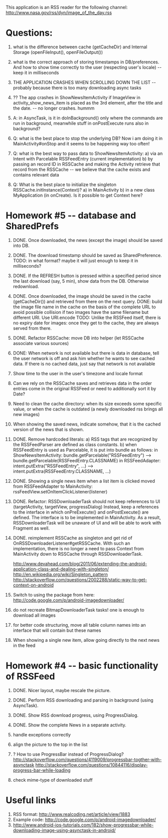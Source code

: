 This application is an RSS reader for the following channel:
	http://www.nasa.gov/rss/dyn/image_of_the_day.rss

Questions:
==========
1. what is the difference between cache (getCacheDir) and Internal Storage (openFileInput(), openFileOutput())

2. what is the correct approach of storing timestamps in DB/preferences. And how to show time correctly to the user (respecting user's locale)
   -- keep it in milliseconds

3. THE APPLICATION CRASHES WHEN SCROLLING DOWN THE LIST -- probably because there is too many downloading async tasks

4. ?? The app crashes in ShowNewsItemActivity if ImageView in activity_show_news_item is placed as the 3rd element,
    after the title and the date. -- no longer crashes. hummm

5. A: in AsyncTask, is it in doInBackground() only where the commands are run in background, meanwhile stuff in onPostExecute runs also in background?

6. Q: what is the best place to stop the underlying DB? Now i am doing it in MainActivity#onStop and it seems to be happening way too often!

7. Q: what is the best way to pass data to ShowNewsItemActivity:
      a) via an Intent with Parcelable RSSFeedEntry (current implementation)
      b) by passing an record ID in RSSCache and making the Activity retrieve that record from the RSSCache -- we believe that the cache exists and contains relevant data
      
8. Q: What is the best place to initialize the singleton RSSCache.initInstance(Context)?
      a) in MainActivity
      b) in a new class MyApplication (in onCreate). Is it possible to get Context here?

Homework #5 -- database and SharedPrefs
===========

1. DONE. Once downloaded, the news (except the image) should be saved into DB. 

2. DONE. The download timestamp should be saved as SharedPreference.
   TODO: in what format? maybe it will just enough to keep it in milliseconds?
   
3. DONE. If the REFRESH button is pressed within a specified period since the last download (say, 5 min), 
   show data from the DB. Otherwise redownload.

4. DONE. Once downloaded, the image should be saved in the cache (getCacheDir()) and retrieved from there on the next query.
   DONE: build the image file name in the cache on the basis of the complete URL to avoid possible collision if two images have the same
         filename but different URI. Use URI.encode
   TODO: Unlike the RSSFeed itself, there is no expiry date for images: once they get to the cache, they are always served from there.

5. DONE. Refactor RSSCache: move DB into helper (let RSSCache associate various sources)

6. DONE: When network is not available but there is data in database, tell the user network is off and ask him
   whether he wants to see cached data. If there is no cached data, just say that network is not available

7. Show time to the user in the user's timezone and locale format

8. Can we rely on the RSSCache saves and retrieves data in the order entries come in the original RSSFeed
   or need to additionally sort it by Date?

9. Need to clean the cache directory: when its size exceeds some specific value, or when the cache is outdated
   (a newly downloaded rss brings all new images)

10. When showing the saved news, indicate somehow, that it is the cached version of the news that is shown.

11. DONE. Remove hardcoded literals:
    a) RSS tags that are recognized by the RSSFeedParser are defined as class constants.
    b) when RSSFeedEntry is used as Parcelable, it is put into bundle as follows:
       in ShowNewsItemActivity: bundle.getParcelable("RSSFeedEntry") --> bundle.getParcelable(RSSFeedEntry.CLASSNAME)
       in RSSFeedAdapter: intent.putExtra("RSSFeedEntry", ...) -->  intent.putExtra(RSSFeedEntry.CLASSNAME, ...)

12. DONE. Showing a single news item when a list item is clicked moved from RSSFeedAdapter to MainActivity:
      rssFeedView.setOnItemClickListener(listener)

13. DONE. Refactor: RSSDownloaderTask should not keep references to UI  (targetActivity, targetView, progressDialog)
    Instead, keep a references to the interface in which onPreExecute() and onPostExecute() are defined.
    The interface is to be implemented in MainActivity.
    As a result, RSSDownloaderTask will be unaware of UI and will be able to work with Fragment as well.

14. DONE. reimplement RSSCache as singleton and get rid of OnRSSDownloaderListener#getRSSCache.
    With such an implementation, there is no longer a need to pass Context from MainActivity down to RSSCache
    through RSSDownloaderTask.
    
    http://www.devahead.com/blog/2011/06/extending-the-android-application-class-and-dealing-with-singleton/
    http://en.wikipedia.org/wiki/Singleton_pattern
    http://stackoverflow.com/questions/2002288/static-way-to-get-context-on-android
  
15. Switch to using the package from here: http://code.google.com/p/android-imagedownloader/

16. do not recreate BitmapDownloaderTask tasks! one is enough to download all images

17. for better code structuring, move all table column names into an interface that will contain but these names

18. When showing a single new item, allow going directly to the next news in the feed

Homework #4 -- basic functionality of RSSFeed
===========

1. DONE. Nicer layout, maybe rescale the picture. 
2. DONE. Perform RSS downloading and parsing in background (using AsyncTask).
3. DONE. Show RSS download progress, using ProgressDialog.
4. DONE. Show the complete News in a separate activity.

5. handle exceptions correctly
6. align the picture to the top in the list
7. ? How to use ProgressBar instead of ProgressDialog?
     http://stackoverflow.com/questions/4119009/progressbar-togther-with-asynctask
     http://stackoverflow.com/questions/10844116/display-progress-bar-while-loading
8. check mime-type of downloaded stuff

Useful links
============

1. RSS format: http://www.realcoding.net/article/view/1883
2. Example code: http://code.google.com/p/android-imagedownloader/
3. http://www.android-ios-tutorials.com/182/show-progressbar-while-downloading-image-using-asynctask-in-android/

